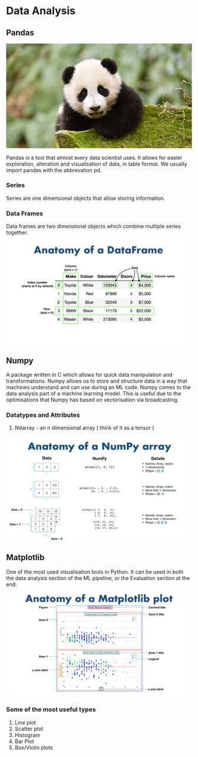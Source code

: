 # Data Analysis

## Pandas

![](./images/panda.jpg)

Pandas is a tool that almost every data scientist uses. It allows for easier exploration, alteration and visualisation of data, in table format. We usually import pandas with the abbrevation pd. 


### Series

Series are one dimensional objects that allow storing information.

### Data Frames

Data frames are two dimensional objects which combine multiple series together.

![](./images/pandas-anatomy-of-a-dataframe.png)

## Numpy

A package written in C which allows for quick data manipulation and transformations. Numpy allows us to
store and structure data in a way that machines understand and can use during an ML 
code. Numpy comes to the data analysis part of a machine learning model. This is useful due to 
the optimisations that Numpy has based on vectorisation via broadcasting.

### Datatypes and Attributes

1. Ndarray - an n dimensional array ( think of it as a tensor )

![](./images/numpy_arrays.png)

## Matplotlib

One of the most used visualisation tools in Python. It can be used in both the data analysis section
of the ML pipeline, or the Evaluation section at the end. 

![](./images/matplotlib-anatomy-of-a-plot.png)

### Some of the most useful types

1. Line plot
2. Scatter plot
3. Histogram
4. Bar Plot
5. Box/Violin plots
